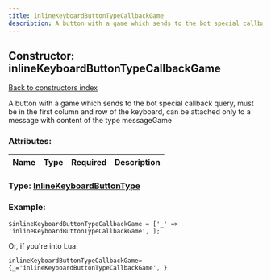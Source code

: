```yaml
---
title: inlineKeyboardButtonTypeCallbackGame
description: A button with a game which sends to the bot special callback query, must be in the first column and row of the keyboard, can be attached only to a message with content of the type messageGame
---
```

## Constructor: inlineKeyboardButtonTypeCallbackGame  
[Back to constructors index](index.md)



A button with a game which sends to the bot special callback query, must be in the first column and row of the keyboard, can be attached only to a message with content of the type messageGame

### Attributes:

| Name     |    Type       | Required | Description |
|----------|:-------------:|:--------:|------------:|



### Type: [InlineKeyboardButtonType](../types/InlineKeyboardButtonType.md)


### Example:

```
$inlineKeyboardButtonTypeCallbackGame = ['_' => 'inlineKeyboardButtonTypeCallbackGame', ];
```  

Or, if you're into Lua:  


```
inlineKeyboardButtonTypeCallbackGame={_='inlineKeyboardButtonTypeCallbackGame', }

```


